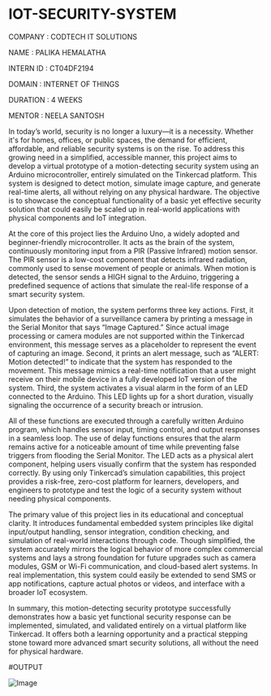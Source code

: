 # IOT-SECURITY-SYSTEM

COMPANY : CODTECH IT SOLUTIONS

NAME : PALIKA HEMALATHA 

INTERN ID : CT04DF2194

DOMAIN : INTERNET OF THINGS

DURATION : 4 WEEKS

MENTOR : NEELA SANTOSH

In today’s world, security is no longer a luxury—it is a necessity. Whether it's for homes, offices, or public spaces, the demand for efficient, affordable, and reliable security systems is on the rise. To address this growing need in a simplified, accessible manner, this project aims to develop a virtual prototype of a motion-detecting security system using an Arduino microcontroller, entirely simulated on the Tinkercad platform. This system is designed to detect motion, simulate image capture, and generate real-time alerts, all without relying on any physical hardware. The objective is to showcase the conceptual functionality of a basic yet effective security solution that could easily be scaled up in real-world applications with physical components and IoT integration.

At the core of this project lies the Arduino Uno, a widely adopted and beginner-friendly microcontroller. It acts as the brain of the system, continuously monitoring input from a PIR (Passive Infrared) motion sensor. The PIR sensor is a low-cost component that detects infrared radiation, commonly used to sense movement of people or animals. When motion is detected, the sensor sends a HIGH signal to the Arduino, triggering a predefined sequence of actions that simulate the real-life response of a smart security system.

Upon detection of motion, the system performs three key actions. First, it simulates the behavior of a surveillance camera by printing a message in the Serial Monitor that says “Image Captured.” Since actual image processing or camera modules are not supported within the Tinkercad environment, this message serves as a placeholder to represent the event of capturing an image. Second, it prints an alert message, such as “ALERT: Motion detected!” to indicate that the system has responded to the movement. This message mimics a real-time notification that a user might receive on their mobile device in a fully developed IoT version of the system. Third, the system activates a visual alarm in the form of an LED connected to the Arduino. This LED lights up for a short duration, visually signaling the occurrence of a security breach or intrusion.

All of these functions are executed through a carefully written Arduino program, which handles sensor input, timing control, and output responses in a seamless loop. The use of delay functions ensures that the alarm remains active for a noticeable amount of time while preventing false triggers from flooding the Serial Monitor. The LED acts as a physical alert component, helping users visually confirm that the system has responded correctly. By using only Tinkercad’s simulation capabilities, this project provides a risk-free, zero-cost platform for learners, developers, and engineers to prototype and test the logic of a security system without needing physical components.

The primary value of this project lies in its educational and conceptual clarity. It introduces fundamental embedded system principles like digital input/output handling, sensor integration, condition checking, and simulation of real-world interactions through code. Though simplified, the system accurately mirrors the logical behavior of more complex commercial systems and lays a strong foundation for future upgrades such as camera modules, GSM or Wi-Fi communication, and cloud-based alert systems. In real implementation, this system could easily be extended to send SMS or app notifications, capture actual photos or videos, and interface with a broader IoT ecosystem.

In summary, this motion-detecting security prototype successfully demonstrates how a basic yet functional security response can be implemented, simulated, and validated entirely on a virtual platform like Tinkercad. It offers both a learning opportunity and a practical stepping stone toward more advanced smart security solutions, all without the need for physical hardware.


#OUTPUT

![Image](https://github.com/user-attachments/assets/c29a3aeb-0f40-4f20-8842-ac4b2ed080fe)
